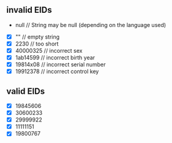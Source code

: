 ## invalid EIDs

- null // String may be null (depending on the language used)
- [x] "" // empty string
- [x] 2230 // too short
- [x] 40000325 // incorrect sex
- [x] 1ab14599 // incorrect birth year
- [x] 19814x08 // incorrect serial number
- [x] 19912378 // incorrect control key

## valid EIDs

- [x] 19845606
- [x] 30600233
- [x] 29999922
- [x] 11111151
- [x] 19800767
